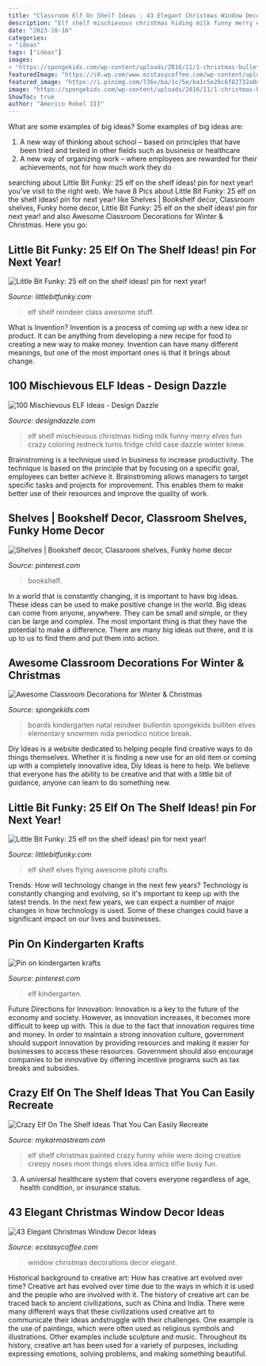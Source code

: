 ```yaml
---
title: "Classroom Elf On Shelf Ideas : 43 Elegant Christmas Window Decor Ideas"
description: "Elf shelf mischievous christmas hiding milk funny merry elves fun crazy coloring redneck turns fridge child case dazzle winter knew"
date: "2023-10-18"
categories:
- "ideas"
tags: ["ideas"]
images:
- "https://spongekids.com/wp-content/uploads/2016/11/1-christmas-bulletin-board-ideas-thumb.jpg"
featuredImage: "https://i0.wp.com/www.ecstasycoffee.com/wp-content/uploads/2016/10/Christmas-Window-Decorations-Ideas-6.jpg?resize=750%2C1125&amp;ssl=1"
featured_image: "https://i.pinimg.com/736x/ba/1c/5e/ba1c5e26c6f82732a0d88760c165e140--kindergarten-elf.jpg"
image: "https://spongekids.com/wp-content/uploads/2016/11/1-christmas-bulletin-board-ideas-thumb.jpg"
ShowToc: true
author: "Americo Robel III"
---
```



What are some examples of big ideas?
Some examples of big ideas are: 
1. A new way of thinking about school – based on principles that have been tried and tested in other fields such as business or healthcare
2. A new way of organizing work – where employees are rewarded for their achievements, not for how much work they do

	

		
searching about Little Bit Funky: 25 elf on the shelf ideas! pin for next year! you've visit to the right web. We have 8 Pics about Little Bit Funky: 25 elf on the shelf ideas! pin for next year! like Shelves | Bookshelf decor, Classroom shelves, Funky home decor, Little Bit Funky: 25 elf on the shelf ideas! pin for next year! and also Awesome Classroom Decorations for Winter &amp; Christmas. Here you go:
		
    
## Little Bit Funky: 25 Elf On The Shelf Ideas! pin For Next Year!

<img loading=lazy src="https://3.bp.blogspot.com/--IP7FotgWKs/Ur9euH_JVsI/AAAAAAAATts/nNBBIFJcxnA/s1600/IMG_7493.JPG" onerror="this.onerror=null;this.src='https://tse3.mm.bing.net/th?id=OIP.k01YEpBeBW5xtAHKqfOojAHaHa&amp;pid=15.1';" alt="Little Bit Funky: 25 elf on the shelf ideas! pin for next year!">

_Source: littlebitfunky.com_

>elf shelf reindeer class awesome stuff. 

	

What is Invention?
Invention is a process of coming up with a new idea or product. It can be anything from developing a new recipe for food to creating a new way to make money. Invention can have many different meanings, but one of the most important ones is that it brings about change.

    
## 100 Mischievous ELF Ideas - Design Dazzle

<img loading=lazy src="http://1.bp.blogspot.com/-b_8urUcP89I/TsoMlaUB3aI/AAAAAAAAKvc/EkHOqw-Bztk/s1600/elf-on-the-shelf-mischievous-ideas.jpg" onerror="this.onerror=null;this.src='https://tse1.mm.bing.net/th?id=OIP.hwO3l9MoMCbJZ4JGz3PSNgHaLH&amp;pid=15.1';" alt="100 Mischievous ELF Ideas - Design Dazzle">

_Source: designdazzle.com_

>elf shelf mischievous christmas hiding milk funny merry elves fun crazy coloring redneck turns fridge child case dazzle winter knew. 

	

Brainstroming is a technique used in business to increase productivity. The technique is based on the principle that by focusing on a specific goal, employees can better achieve it. Brainstroming allows managers to target specific tasks and projects for improvement. This enables them to make better use of their resources and improve the quality of work.

    
## Shelves | Bookshelf Decor, Classroom Shelves, Funky Home Decor

<img loading=lazy src="https://i.pinimg.com/736x/09/5e/6e/095e6ea83830831deb885dce7df497b0--elementary-school-library-school-libraries.jpg" onerror="this.onerror=null;this.src='https://tse1.mm.bing.net/th?id=OIP.dV9c1g736E3wTnjAp6RRoAHaJ4&amp;pid=15.1';" alt="Shelves | Bookshelf decor, Classroom shelves, Funky home decor">

_Source: pinterest.com_

>bookshelf. 

	

In a world that is constantly changing, it is important to have big ideas. These ideas can be used to make positive change in the world. Big ideas can come from anyone, anywhere. They can be small and simple, or they can be large and complex. The most important thing is that they have the potential to make a difference. There are many big ideas out there, and it is up to us to find them and put them into action.

    
## Awesome Classroom Decorations For Winter &amp; Christmas

<img loading=lazy src="https://spongekids.com/wp-content/uploads/2016/11/1-christmas-bulletin-board-ideas-thumb.jpg" onerror="this.onerror=null;this.src='https://tse3.mm.bing.net/th?id=OIP.1HnqEbdO0079Kp5W_cLmEQHaHa&amp;pid=15.1';" alt="Awesome Classroom Decorations for Winter &amp; Christmas">

_Source: spongekids.com_

>boards kindergarten natal reindeer bullentin spongekids bulliten elves elementary snowmen nida periodico notice break. 

	

Diy Ideas is a website dedicated to helping people find creative ways to do things themselves. Whether it is finding a new use for an old item or coming up with a completely innovative idea, Diy Ideas is here to help. We believe that everyone has the ability to be creative and that with a little bit of guidance, anyone can learn to do something new.

    
## Little Bit Funky: 25 Elf On The Shelf Ideas! pin For Next Year!

<img loading=lazy src="https://2.bp.blogspot.com/-SwYZIUR5dns/Ur9eqPUL6DI/AAAAAAAATtg/1gt5vOxB0Jk/s1600/IMG_7382.JPG" onerror="this.onerror=null;this.src='https://tse4.mm.bing.net/th?id=OIP.vumg5YBZdHwPUXzxeAKMqQHaHa&amp;pid=15.1';" alt="Little Bit Funky: 25 elf on the shelf ideas! pin for next year!">

_Source: littlebitfunky.com_

>elf shelf elves flying awesome pilots crafts. 

	

Trends: How will technology change in the next few years?
Technology is constantly changing and evolving, so it's important to keep up with the latest trends. In the next few years, we can expect a number of major changes in how technology is used. Some of these changes could have a significant impact on our lives and businesses.

    
## Pin On Kindergarten Krafts

<img loading=lazy src="https://i.pinimg.com/736x/ba/1c/5e/ba1c5e26c6f82732a0d88760c165e140--kindergarten-elf.jpg" onerror="this.onerror=null;this.src='https://tse1.mm.bing.net/th?id=OIP.l0u2GbKvlbj5_P6KtdPhFQHaNK&amp;pid=15.1';" alt="Pin on kindergarten krafts">

_Source: pinterest.com_

>elf kindergarten. 

	

Future Directions for Innovation:
Innovation is a key to the future of the economy and society. However, as innovation increases, it becomes more difficult to keep up with. This is due to the fact that innovation requires time and money. In order to maintain a strong innovation culture, government should support innovation by providing resources and making it easier for businesses to access these resources. Government should also encourage companies to be innovative by offering incentive programs such as tax breaks and subsidies.

    
## Crazy Elf On The Shelf Ideas That You Can Easily Recreate

<img loading=lazy src="https://mykarmastream.com/wp-content/uploads/2017/12/Elf-on-the-Shelf-Ideas-2-.jpg" onerror="this.onerror=null;this.src='https://tse4.mm.bing.net/th?id=OIP.Ofcy-gPneG2wQpOZgAJz-QHaKX&amp;pid=15.1';" alt="Crazy Elf On The Shelf Ideas That You Can Easily Recreate">

_Source: mykarmastream.com_

>elf shelf christmas painted crazy funny while were doing creative creepy noses mom things elves idea antics elfie busy fun. 

	

3. A universal healthcare system that covers everyone regardless of age, health condition, or insurance status.

    
## 43 Elegant Christmas Window Decor Ideas

<img loading=lazy src="https://i0.wp.com/www.ecstasycoffee.com/wp-content/uploads/2016/10/Christmas-Window-Decorations-Ideas-6.jpg?resize=750%2C1125&amp;ssl=1" onerror="this.onerror=null;this.src='https://tse4.mm.bing.net/th?id=OIP.p9QxLevwZsBR4oGBi7QKUAHaLH&amp;pid=15.1';" alt="43 Elegant Christmas Window Decor Ideas">

_Source: ecstasycoffee.com_

>window christmas decorations decor elegant. 

	

Historical background to creative art: How has creative art evolved over time?
Creative art has evolved over time due to the ways in which it is used and the people who are involved with it. The history of creative art can be traced back to ancient civilizations, such as China and India. There were many different ways that these civilizations used creative art to communicate their ideas andstruggle with their challenges. One example is the use of paintings, which were often used as religious symbols and illustrations. Other examples include sculpture and music. Throughout its history, creative art has been used for a variety of purposes, including expressing emotions, solving problems, and making something beautiful.

